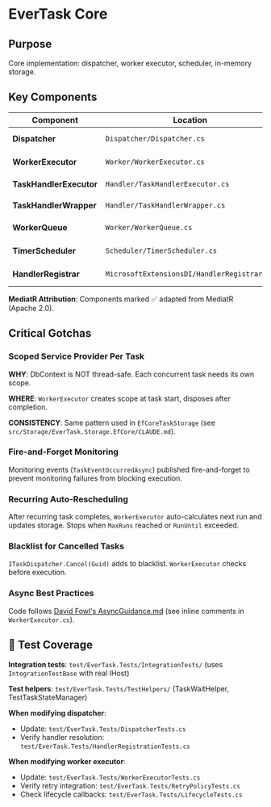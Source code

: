 # EverTask Core

## Purpose

Core implementation: dispatcher, worker executor, scheduler, in-memory storage.

## Key Components

| Component | Location | Responsibility | MediatR Origin |
|-----------|----------|----------------|----------------|
| **Dispatcher** | `Dispatcher/Dispatcher.cs` | Resolve handlers, persist, route tasks | ✅ `Mediator.cs` |
| **WorkerExecutor** | `Worker/WorkerExecutor.cs` | Execute with retry/timeout/lifecycle | - |
| **TaskHandlerExecutor** | `Handler/TaskHandlerExecutor.cs` | Task metadata, serialization | ✅ `NotificationHandlerExecutor.cs` |
| **TaskHandlerWrapper** | `Handler/TaskHandlerWrapper.cs` | Generic handler resolution | ✅ `NotificationHandlerWrapper.cs` |
| **WorkerQueue** | `Worker/WorkerQueue.cs` | Bounded queue (`System.Threading.Channels`) | - |
| **TimerScheduler** | `Scheduler/TimerScheduler.cs` | Priority queue for delayed/recurring | - |
| **HandlerRegistrar** | `MicrosoftExtensionsDI/HandlerRegistrar.cs` | Assembly scanning + DI registration | ✅ MediatR logic |

**MediatR Attribution**: Components marked ✅ adapted from MediatR (Apache 2.0).

## Critical Gotchas

### Scoped Service Provider Per Task
**WHY**: DbContext is NOT thread-safe. Each concurrent task needs its own scope.

**WHERE**: `WorkerExecutor` creates scope at task start, disposes after completion.

**CONSISTENCY**: Same pattern used in `EfCoreTaskStorage` (see `src/Storage/EverTask.Storage.EfCore/CLAUDE.md`).

### Fire-and-Forget Monitoring
Monitoring events (`TaskEventOccurredAsync`) published fire-and-forget to prevent monitoring failures from blocking execution.

### Recurring Auto-Rescheduling
After recurring task completes, `WorkerExecutor` auto-calculates next run and updates storage. Stops when `MaxRuns` reached or `RunUntil` exceeded.

### Blacklist for Cancelled Tasks
`ITaskDispatcher.Cancel(Guid)` adds to blacklist. `WorkerExecutor` checks before execution.

### Async Best Practices
Code follows [David Fowl's AsyncGuidance.md](https://github.com/davidfowl/AspNetCoreDiagnosticScenarios/blob/master/AsyncGuidance.md) (see inline comments in `WorkerExecutor.cs`).

## 🔗 Test Coverage

**Integration tests**: `test/EverTask.Tests/IntegrationTests/` (uses `IntegrationTestBase` with real IHost)

**Test helpers**: `test/EverTask.Tests/TestHelpers/` (TaskWaitHelper, TestTaskStateManager)

**When modifying dispatcher**:
- Update: `test/EverTask.Tests/DispatcherTests.cs`
- Verify handler resolution: `test/EverTask.Tests/HandlerRegistrationTests.cs`

**When modifying worker executor**:
- Update: `test/EverTask.Tests/WorkerExecutorTests.cs`
- Verify retry integration: `test/EverTask.Tests/RetryPolicyTests.cs`
- Check lifecycle callbacks: `test/EverTask.Tests/LifecycleTests.cs`
